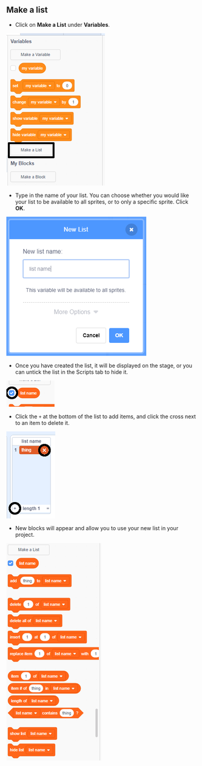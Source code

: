## Make a list

+ Click on **Make a List** under **Variables**.

![Make a list](images/make-a-list-annotated.png)

+ Type in the name of your list. You can choose whether you would like your list to be available to all sprites, or to only a specific sprite. Click **OK**.

![List name](images/list-name.png)

+ Once you have created the list, it will be displayed on the stage, or you can untick the list in the Scripts tab to hide it.

![List show/hide](images/list-show-hide-annotated.png)

+ Click the `+` at the bottom of the list to add items, and click the cross next to an item to delete it.

![List show/hide](images/list-add-delete-annotated.png)

+ New blocks will appear and allow you to use your new list in your project.

![List blocks](images/list-blocks.png)